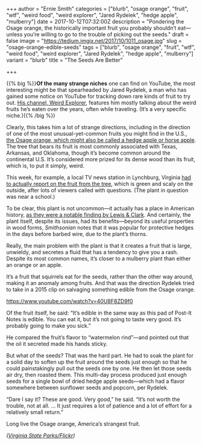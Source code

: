 +++
author = "Ernie Smith"
categories = ["blurb", "osage orange", "fruit", "wtf", "weird food", "weird explorer", "Jared Rydelek", "hedge apple", "mulberry"]
date = 2017-10-12T07:32:00Z
description = "Pondering the Osage orange, the historically important fruit you probably shouldn’t eat—unless you’re willing to go to the trouble of picking out the seeds."
draft = false
image = "https://tedium.imgix.net/2017/10/1011_osage.jpg"
slug = "osage-orange-edible-seeds"
tags = ["blurb", "osage orange", "fruit", "wtf", "weird food", "weird explorer", "Jared Rydelek", "hedge apple", "mulberry"]
variant = "blurb"
title = "The Seeds Are Better"

+++

{{% big %}}**Of the many strange niches** one can find on YouTube, the most interesting might be that spearheaded by Jared Rydelek, a man who has gained some notice on YouTube for tracking down rare kinds of fruit to try out. [His channel, Weird Explorer](https://www.youtube.com/channel/UChsbD6Clp-ZPqKwXJR3V7DQ), features him mostly talking about the weird fruits he’s eaten over the years, often while traveling. (It’s a very specific niche.){{% /big %}}

Clearly, this takes him a lot of strange directions, including in the direction of one of the most unusual-yet-common fruits you might find in the U.S., [the Osage orange, which might also be called a hedge apple or horse apple](https://plants.usda.gov/factsheet/pdf/fs_mapo.pdf). The tree that bears its fruit is most commonly associated with Texas, Arkansas, and Oklahoma, though it’s become common around the continental U.S. It’s considered more prized for its dense wood than its fruit, which is, to put it simply, weird.

This week, for example, a local TV news station in Lynchburg, Virginia [had to actually report on the fruit from the tree](http://wset.com/news/local/weird-tree-shows-up-in-lynchburg-expert-weighs-in), which is green and scaly on the outside, after lots of viewers called with questions. (The plant in question was near a school.)

To be clear, this plant is not uncommon—it actually has a place in American history, [as they were a notable finding by Lewis & Clark](https://www.smithsonianmag.com/history/osage-oranges-take-a-bough-105043145/). And certainly, the plant itself, despite its issues, had its benefits—beyond its useful properties in wood forms, *Smithsonian* notes that it was popular for protective hedges in the days before barbed wire, due to the plant’s thorns. 

Really, the main problem with the plant is that it creates a fruit that is large, unwieldy, and secretes a fluid that has a tendency to give you a rash. Despite its most common names, it’s closer to a mulberry plant than either an orange or an apple.

It’s a fruit that squirrels eat for the seeds, rather than the other way around, making it an anomaly among fruits. And that was the direction Rydelek tried to take in a 2015 clip on salvaging something edible from the Osage orange.

https://www.youtube.com/watch?v=40U8F8ZD9f0

Of the fruit itself, he said: “It’s edible in the same way as this pad of Post-It Notes is edible. You can eat it, but it’s not going to taste very good. It’s probably going to make you sick.”

He compared the fruit’s flavor to “watermelon rind”—and pointed out that the oil it secreted made his hands sticky.

But what of the seeds? That was the hard part. He had to soak the plant for a solid day to soften up the fruit around the seeds just enough so that he could painstakingly pull out the seeds one by one. He then let those seeds air dry, then roasted them. This multi-day process produced just enough seeds for a single bowl of dried hedge apple seeds—which had a flavor somewhere between sunflower seeds and popcorn, per Rydelek. 

“Dare I say it? These are good. Very good,” he said. “It’s not worth the trouble, not at all. … It just requires a lot of patience and a lot of effort for a relatively small return.”

Long live the Osage orange, America’s strangest fruit.

*([Virginia State Parks/Flickr](https://www.flickr.com/photos/vastateparksstaff/32499331354/))*
